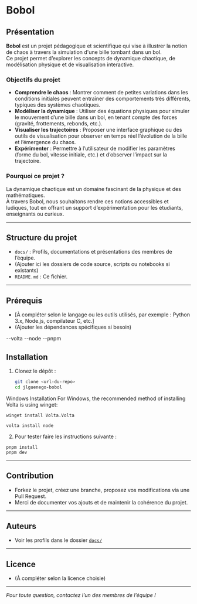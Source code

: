 # Bobol

## Présentation

**Bobol** est un projet pédagogique et scientifique qui vise à illustrer la notion de chaos à travers la simulation d'une bille tombant dans un bol.  
Ce projet permet d’explorer les concepts de dynamique chaotique, de modélisation physique et de visualisation interactive.

### Objectifs du projet

- **Comprendre le chaos** : Montrer comment de petites variations dans les conditions initiales peuvent entraîner des comportements très différents, typiques des systèmes chaotiques.
- **Modéliser la dynamique** : Utiliser des équations physiques pour simuler le mouvement d’une bille dans un bol, en tenant compte des forces (gravité, frottements, rebonds, etc.).
- **Visualiser les trajectoires** : Proposer une interface graphique ou des outils de visualisation pour observer en temps réel l’évolution de la bille et l’émergence du chaos.
- **Expérimenter** : Permettre à l’utilisateur de modifier les paramètres (forme du bol, vitesse initiale, etc.) et d’observer l’impact sur la trajectoire.

### Pourquoi ce projet ?

La dynamique chaotique est un domaine fascinant de la physique et des mathématiques.  
À travers Bobol, nous souhaitons rendre ces notions accessibles et ludiques, tout en offrant un support d’expérimentation pour les étudiants, enseignants ou curieux.

---

## Structure du projet

- `docs/` : Profils, documentations et présentations des membres de l’équipe.
- (Ajouter ici les dossiers de code source, scripts ou notebooks si existants)
- `README.md` : Ce fichier.

---

## Prérequis

- [À compléter selon le langage ou les outils utilisés, par exemple : Python 3.x, Node.js, compilateur C, etc.]
- (Ajouter les dépendances spécifiques si besoin)

--volta
--node
--pnpm

## Installation

1. Clonez le dépôt :

   ```sh
   git clone <url-du-repo>
   cd jlguenego-bobol
   ```

Windows Installation
For Windows, the recommended method of installing Volta is using winget:

```
winget install Volta.Volta
```
```
volta install node
```

2. Pour tester faire les instructions suivante :

```
pnpm install
pnpm dev
```

---

## Contribution

- Forkez le projet, créez une branche, proposez vos modifications via une Pull Request.
- Merci de documenter vos ajouts et de maintenir la cohérence du projet.

---

## Auteurs

- Voir les profils dans le dossier [`docs/`](docs/)

---

## Licence

- (À compléter selon la licence choisie)

---

_Pour toute question, contactez l’un des membres de l’équipe !_
